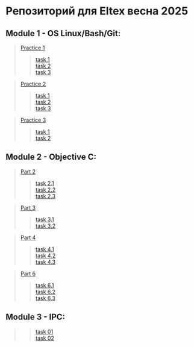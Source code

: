 # Репозиторий для Eltex весна 2025

## Module 1 - OS Linux/Bash/Git:
> [Practice 1](https://github.com/TriLLuxe/Eltex/tree/main/module1/practice1 "Путь к директории в репозитории")   
>> [task 1](https://github.com/TriLLuxe/Eltex/tree/main/module1/practice1/task1 "Путь к директории в репозитории")  
>> [task 2](https://github.com/TriLLuxe/Eltex/tree/main/module1/practice1/task2 "Путь к директории в репозитории")  
>> [task 3](https://github.com/TriLLuxe/Eltex/tree/main/module1/practice1/task3 "Путь к директории в репозитории")  

> [Practice 2](https://github.com/TriLLuxe/Eltex/tree/main/module1/practice2 "Путь к директории в репозитории")  
>> [task 1](https://github.com/TriLLuxe/Eltex/tree/main/module1/practice2/task1 "Путь к директории в репозитории")  
>> [task 2](https://github.com/TriLLuxe/Eltex/tree/main/module1/practice2/task2 "Путь к директории в репозитории")  
>> [task 3](https://github.com/TriLLuxe/Eltex/tree/main/module1/practice2/task3 "Путь к директории в репозитории")  

> [Practice 3](https://github.com/TriLLuxe/Eltex/tree/main/module1/practice3 "Путь к директории в репозитории")
>> [task 1](https://github.com/TriLLuxe/Eltex/tree/main/module1/practice3/task1 "Путь к директории в репозитории")  
>> [task 2](https://github.com/TriLLuxe/Eltex/tree/main/module1/practice3/task2 "Путь к директории в репозитории")  

## Module 2 - Objective C:
> [Part 2](https://github.com/TriLLuxe/Eltex/tree/main/module2/2 "Путь к директории в репозитории")   
>> [task 2.1](https://github.com/TriLLuxe/Eltex/tree/main/module2/2/2.1 "Путь к директории в репозитории")  
>> [task 2.2](https://github.com/TriLLuxe/Eltex/tree/main/module2/2/2.2 "Путь к директории в репозитории")  
>> [task 2.3](https://github.com/TriLLuxe/Eltex/tree/main/module2/2/2.3 "Путь к директории в репозитории") 

> [Part 3](https://github.com/TriLLuxe/Eltex/tree/main/module2/3 "Путь к директории в репозитории")   
>> [task 3.1](https://github.com/TriLLuxe/Eltex/tree/main/module2/3/3.1 "Путь к директории в репозитории")  
>> [task 3.2](https://github.com/TriLLuxe/Eltex/tree/main/module2/3/3.2 "Путь к директории в репозитории")  
 
> [Part 4](https://github.com/TriLLuxe/Eltex/tree/main/module2/4 "Путь к директории в репозитории")   
>> [task 4.1](https://github.com/TriLLuxe/Eltex/tree/main/module2/4/4.1 "Путь к директории в репозитории")  
>> [task 4.2](https://github.com/TriLLuxe/Eltex/tree/main/module2/4/4.2 "Путь к директории в репозитории")  
>> [task 4.3](https://github.com/TriLLuxe/Eltex/tree/main/module2/4/4.3 "Путь к директории в репозитории") 

> [Part 6](https://github.com/TriLLuxe/Eltex/tree/main/module2/6 "Путь к директории в репозитории")   
>> [task 6.1](https://github.com/TriLLuxe/Eltex/tree/main/module2/6/6.1 "Путь к директории в репозитории")  
>> [task 6.2](https://github.com/TriLLuxe/Eltex/tree/main/module2/6/6.2 "Путь к директории в репозитории")  
>> [task 6.3](https://github.com/TriLLuxe/Eltex/tree/main/module2/6/6.3 "Путь к директории в репозитории")

## Module 3 - IPC:
>> [task 01](https://github.com/TriLLuxe/Eltex/tree/main/module3/01 "Путь к директории в репозитории")  
>> [task 02](https://github.com/TriLLuxe/Eltex/tree/main/module3/02 "Путь к директории в репозитории") 

